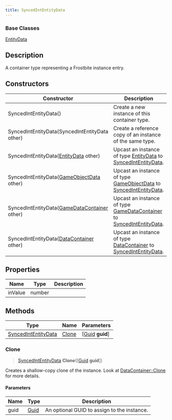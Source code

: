 ```yaml
---
title: SyncedIntEntityData
---
```

### Base Classes

[EntityData](EntityData)

## Description

A container type representing a Frostbite instance entry.

## Constructors

| Constructor                                                                    | Description                                                                                                                   |
| ------------------------------------------------------------------------------ | ----------------------------------------------------------------------------------------------------------------------------- |
| SyncedIntEntityData()                                                          | Create a new instance of this container type.                                                                                 |
| SyncedIntEntityData(SyncedIntEntityData other)                                 | Create a reference copy of an instance of the same type.                                                                      |
| SyncedIntEntityData([EntityData](EntityData) other)                            | Upcast an instance of type [EntityData](EntityData) to [SyncedIntEntityData](SyncedIntEntityData).                            |
| SyncedIntEntityData([GameObjectData](GameObjectData) other)                    | Upcast an instance of type [GameObjectData](GameObjectData) to [SyncedIntEntityData](SyncedIntEntityData).                    |
| SyncedIntEntityData([GameDataContainer](GameDataContainer) other)              | Upcast an instance of type [GameDataContainer](GameDataContainer) to [SyncedIntEntityData](SyncedIntEntityData).              |
| SyncedIntEntityData([DataContainer](/vext/ref/shared/class/datacontainer) other) | Upcast an instance of type [DataContainer](/vext/ref/shared/class/datacontainer) to [SyncedIntEntityData](SyncedIntEntityData). |

## Properties

| Name    | Type   | Description |
| ------- | ------ | ----------- |
| inValue | number |             |

## Methods

| Type                                       | Name            | Parameters                                     |
| ------------------------------------------ | --------------- | ---------------------------------------------- |
| [SyncedIntEntityData](SyncedIntEntityData) | [Clone](#clone) | \[[Guid](/vext/ref/shared/class/guid) **guid**\] |

### Clone

> [SyncedIntEntityData](SyncedIntEntityData) **Clone**(\[[Guid](/vext/ref/shared/class/guid) **guid**\])

Creates a shallow-copy clone of the instance. Look at [DataContainer::Clone](/vext/ref/shared/class/datacontainer#clone) for more details.

#### Parameters

| Name | Type         | Description                                 |
| ---- | ------------ | ------------------------------------------- |
| guid | [Guid](Guid) | An optional GUID to assign to the instance. |
